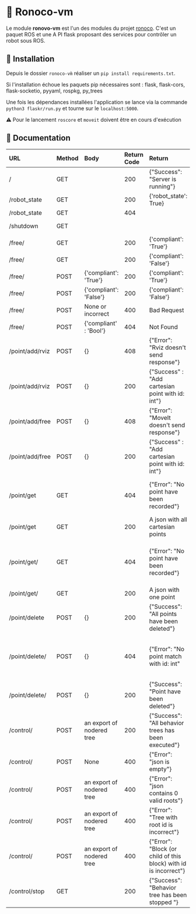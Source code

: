 # :snake: Ronoco-vm

Le module **ronovo-vm** est l'un des modules du projet [ronoco](../README.md). C'est un paquet ROS et une A     PI flask
proposant des services pour contrôler un robot sous ROS.

## :hammer: Installation

Depuis le dossier `ronoco-vm̀` réaliser un `pip install requirements.txt`.

Si l'installation échoue les paquets pip nécessaires sont : flask, flask-cors, flask-socketio, pyyaml, rospkg, py_trees

Une fois les dépendances installées l'application se lance via la commande `python3 flaskr/run.py` et tourne sur le `localhost:5000`.

:warning: Pour le lancement `roscore` et `moveit` doivent être en cours d'exécution

## :book: Documentation

| URL          | Method | Body | Return Code     |    Return          |      Description            |
|:-------------|:--------| :--- | :---- |:-----|:---------------------------------|
| /            | GET     | | 200  | {"Success": "Server is running"} |                        |
| /robot_state | GET     | | 200  | {'robot_state': True}            |                        |
| /robot_state | GET     | | 404  |                                  | Robot is not alive     |
| /shutdown    | GET     | |      |                                  | Shutdown flask server  |
| /free/       | GET     | | 200  | {'compliant': 'True'}            | Robot is compliant     |
| /free/       | GET     | | 200  | {'compliant': 'False'}           | Robot is not compliant |
| /free/       | POST    |{'compliant': 'True'}     | 200  | {'compliant': 'True'}       | Robot has been set compliant |
| /free/       | POST    |{'compliant': 'False'}     | 200  | {'compliant': 'False'}       | Robot has been set not compliant |
| /free/       | POST    |None or incorrect    | 400  | Bad Request      ||
| /free/       | POST    | {'compliant' : 'Bool'}    | 404  | Not Found       | Robot is not alive |
| /point/add/rviz | POST | {} | 408 | {"Error": "Rviz doesn't send response"} | Rviz is not alive or very slow |
| /point/add/rviz | POST | {} | 200 | {"Success" : "Add cartesian point with id: int"} | A point has been recorded |
| /point/add/free | POST | {} | 408 | {"Error": "MoveIt doesn't send response"} | MoveIt is not alive or very slow |
| /point/add/free | POST | {} | 200 | {"Success" : "Add cartesian point with id: int"} | A point has been recorded |
| /point/get | GET | | 404 | {"Error": "No point have been recorded"} | ros parameters server (on the name "cartesianPoints") is empty  |
| /point/get | GET | | 200 | A json with all cartesian points | |
| /point/get/<id> | GET | | 404 | {"Error": "No point have been recorded"} |ros parameters server (on the name "cartesianPoints") doesn't contain point with this id |
| /point/get/<id> | GET | | 200 | A json with one point | |
| /point/delete | POST | {} | 200 | {"Success": "All points have been deleted"} | All points have been cleared or database was empty |
| /point/delete/<id> | POST | {} | 404 | {"Error": "No point match with id: int" | ros parameters server (on the name "cartesianPoints") doesn't contain point with this id  |
| /point/delete/<id> | POST | {} | 200 | {"Success": "Point have been deleted"} | Point has been deleted |
| /control/ | POST | an export of nodered tree | 200 | {"Success": "All behavior trees has been executed"} | |
| /control/ | POST | None | 400 | {"Error": "json is empty"} | Can't evaluate an empty file |
| /control/ | POST | an export of nodered tree| 400 | {"Error": "json contains 0 valid roots"} | Json is not empty but doesn't contain root block |
| /control/ | POST | an export of nodered tree| 400 | {"Error": "Tree with root id <id> is incorrect"} | Json contains a root block but associate tree is incorrect|
| /control/ | POST | an export of nodered tree| 400 | {"Error": "Block (or child of this block) with id <id> is incorrect"} | Json contains contains tree but one block is incorrect|
| /control/stop | GET | | 200 | {"Success": "Behavior tree has been stopped "} | Current behavior tree is stopped|


